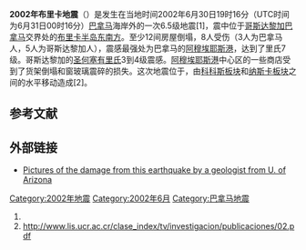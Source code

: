 **2002年布里卡地震**（）是发生在当地时间2002年6月30日19时16分（UTC时间为6月31日00时16分）[巴拿马](../Page/巴拿马.md "wikilink")海岸外的一次6.5级地震\[1\]，震中位于[哥斯达黎加](../Page/哥斯达黎加.md "wikilink")[巴拿马](../Page/巴拿马.md "wikilink")交界处的[布里卡半岛东南方](https://zh.wikipedia.org/wiki/布里卡半岛 "wikilink")。至少12间房屋倒塌，8人受伤（3人为巴拿马人，5人为哥斯达黎加人），震感最强处为巴拿马的[阿穆埃耶斯港](../Page/阿穆埃耶斯港.md "wikilink")，达到了里氏7级。哥斯达黎加的[圣何塞有里氏](../Page/聖荷西_\(哥斯大黎加\).md "wikilink")3到4级震感。[阿穆埃耶斯港](../Page/阿穆埃耶斯港.md "wikilink")中心区的一些商店受到了货架倒塌和窗玻璃震碎的损失。这次地震位于，由[科科斯板块](../Page/科科斯板块.md "wikilink")和[纳斯卡板块](../Page/纳斯卡板块.md "wikilink")之间的水平移动造成\[2\]。

## 参考文献

## 外部链接

  - [Pictures of the damage from this earthquake by a geologist from U. of Arizona](https://web.archive.org/web/20130307163205/http://www.geo.arizona.edu/~linkimer/Pictures.htm)

[Category:2002年地震](https://zh.wikipedia.org/wiki/Category:2002年地震 "wikilink") [Category:2002年6月](https://zh.wikipedia.org/wiki/Category:2002年6月 "wikilink") [Category:巴拿马地震](https://zh.wikipedia.org/wiki/Category:巴拿马地震 "wikilink")

1.
2.  <http://www.lis.ucr.ac.cr/clase_index/tv/investigacion/publicaciones/02.pdf>